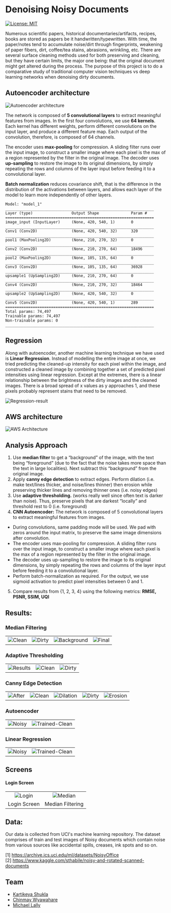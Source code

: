 # Denoising Noisy Documents

[![License: MIT](https://img.shields.io/badge/License-MIT-green.svg)](https://opensource.org/licenses/MIT)

Numerous scientific papers, historical documentaries/artifacts, recipes, books are stored as papers be it handwritten/typewritten. With time, the paper/notes tend to accumulate noise/dirt through fingerprints, weakening of paper fibers, dirt, coffee/tea stains, abrasions, wrinkling, etc. There are several surface cleaning methods used for both preserving and cleaning, but they have certain limits, the major one being: that the original document might get altered during the process. The purpose of this project is to do a comparative study of traditional computer vision techniques vs deep learning networks when denoising dirty documents.


## Autoencoder architecture

![Autoencoder architecture](https://github.com/gandalf1819/Denoise-docs-CV/blob/master/results/Autoencoder.png)

The network is composed of **5 convolutional layers** to extract meaningful features from images. In the first four convolutions, we use **64 kernels**. Each kernel has different weights, perform different convolutions on the input layer, and produce a different feature map. Each output of the convolution, therefore, is composed of 64 channels. 

The encoder uses **max-pooling** for compression. A sliding filter runs over the input image, to construct a smaller image where each pixel is the max of a region represented by the filter in the original image. The decoder uses **up-sampling** to restore the image to its original dimensions, by simply repeating the rows and columns of the layer input before feeding it to a convolutional layer.

**Batch normalization** reduces covariance shift, that is the difference in the distribution of the activations between layers, and allows each layer of the model to learn more independently of other layers.

```
Model: "model_1"
_________________________________________________________________
Layer (type)                 Output Shape              Param #   
=================================================================
image_input (InputLayer)     (None, 420, 540, 1)       0         
_________________________________________________________________
Conv1 (Conv2D)               (None, 420, 540, 32)      320       
_________________________________________________________________
pool1 (MaxPooling2D)         (None, 210, 270, 32)      0         
_________________________________________________________________
Conv2 (Conv2D)               (None, 210, 270, 64)      18496     
_________________________________________________________________
pool2 (MaxPooling2D)         (None, 105, 135, 64)      0         
_________________________________________________________________
Conv3 (Conv2D)               (None, 105, 135, 64)      36928     
_________________________________________________________________
upsample1 (UpSampling2D)     (None, 210, 270, 64)      0         
_________________________________________________________________
Conv4 (Conv2D)               (None, 210, 270, 32)      18464     
_________________________________________________________________
upsample2 (UpSampling2D)     (None, 420, 540, 32)      0         
_________________________________________________________________
Conv5 (Conv2D)               (None, 420, 540, 1)       289       
=================================================================
Total params: 74,497
Trainable params: 74,497
Non-trainable params: 0
_________________________________________________________________
```

## Regression

Along with autoencoder, another machine learning technique we have used is **Linear Regression**. Instead of modelling the entire image at once, we tried predicting the cleaned-up intensity for each pixel within the image, and constructed a cleaned image by combining together a set of predicted pixel intensities using linear regression. Except at the extremes, there is a linear relationship between the brightness of the dirty images and the cleaned images. There is a broad spread of x values as y approaches 1, and these pixels probably represent stains that need to be removed.

![Regression-result](https://github.com/gandalf1819/Denoise-docs-CV/blob/master/results/regression-results/reg-1.png)

## AWS architecture

![AWS Architecture](https://github.com/gandalf1819/Denoise-docs-CV/blob/master/CV-architecture.png)

## Analysis Approach

1. Use **median filter** to get a “background” of the image, with the text being “foreground” (due to the fact that the noise takes more space than the text in large localities). Next subtract this “background” from the original image.<br>
2. Apply **canny edge detection** to extract edges. Perform dilation (i.e. make text/lines thicker, and noise/lines thinner) then erosion while preserving thicker lines and removing thinner ones (i.e. noisy edges)
3. Use **adaptive thresholding.** (works really well since often text is darker than noise). Thus, preserve pixels that are darkest “locally” and threshold rest to 0 (i.e. foreground)
4. **CNN Autoencoder:** The network is composed of 5 convolutional layers to extract meaningful features from images.
  * During convolutions, same padding mode will be used. We pad with zeros around the input matrix, to preserve the same image dimensions after convolution.
  * The encoder uses max-pooling for compression. A sliding filter runs over the input image, to construct a smaller image where each pixel is the max of a region represented by the filter in the original image.
  * The decoder uses up-sampling to restore the image to its original dimensions, by simply repeating the rows and columns of the layer input before feeding it to a convolutional layer.
  * Perform batch-normalization as required. For the output, we use sigmoid activation to predict pixel intensities between 0 and 1.
5. Compare results from {1, 2, 3, 4} using the following metrics: **RMSE, PSNR, SSIM, UQI**

## Results:

### Median Filtering
|||||
:-------------------------:|:-------------------------:|:-------------------------:|:-------------------------:
![Clean](https://github.com/gandalf1819/Denoise-docs-CV/blob/master/results/median-results/clean.png)  |  ![Dirty](https://github.com/gandalf1819/Denoise-docs-CV/blob/master/results/median-results/dirty.png)  |  ![Background](https://github.com/gandalf1819/Denoise-docs-CV/blob/master/results/median-results/background.png)  |  ![Final](https://github.com/gandalf1819/Denoise-docs-CV/blob/master/results/median-results/final-result.png)

### Adaptive Thresholding

||||
:-------------------------:|:-------------------------:|:-------------------------:
![Results](https://github.com/gandalf1819/Denoise-docs-CV/blob/master/results/adaptive-results/after-ad-th.png)  |  ![Clean](https://github.com/gandalf1819/Denoise-docs-CV/blob/master/results/adaptive-results/clean.png)  |  ![Dirty](https://github.com/gandalf1819/Denoise-docs-CV/blob/master/results/adaptive-results/dirty.png)

### Canny Edge Detection
||||||
:-------------------------:|:-------------------------:|:-------------------------:|:-------------------------:|:-------------------------:
![After](https://github.com/gandalf1819/Denoise-docs-CV/blob/master/results/edge-detection-results/after-edge-detection.png)  |  ![Clean](https://github.com/gandalf1819/Denoise-docs-CV/blob/master/results/edge-detection-results/clean.png)  |  ![Dilation](https://github.com/gandalf1819/Denoise-docs-CV/blob/master/results/edge-detection-results/dilation.png)  |  ![Dirty](https://github.com/gandalf1819/Denoise-docs-CV/blob/master/results/edge-detection-results/dirty.png)  |  ![Erosion](https://github.com/gandalf1819/Denoise-docs-CV/blob/master/results/edge-detection-results/final-result-erosion.png)

### Autoencoder

|||
:-------------------------:|:-------------------------:
![Noisy](https://github.com/gandalf1819/Denoise-docs-CV/blob/master/results/autoencoder-results/noisy.png)  |  ![Trained-Clean](https://github.com/gandalf1819/Denoise-docs-CV/blob/master/results/autoencoder-results/trained-cleaned.png)

### Linear Regression
|||
:-------------------------:|:-------------------------:
![Noisy](https://github.com/gandalf1819/Denoise-docs-CV/blob/master/results/regression-results/reg-dirty.png)  |  ![Trained-Clean](https://github.com/gandalf1819/Denoise-docs-CV/blob/master/results/regression-results/reg-noisy.png)

## Screens

#### Login Screen

|||
:-------------------------:|:-------------------------:
![Login](https://github.com/gandalf1819/Denoise-docs-CV/blob/master/screens/login.png)  |  ![Median](https://github.com/gandalf1819/Denoise-docs-CV/blob/master/screens/median-login.png)
Login Screen  |  Median Filtering


## Data:

Our data is collected from UCI's machine learning repository. The dataset comprises of train and test images of Noisy documents which contain noise from various sources like accidental spills, creases, ink spots and so on. 

[1] https://archive.ics.uci.edu/ml/datasets/NoisyOffice<br>
[2] https://www.kaggle.com/sthabile/noisy-and-rotated-scanned-documents

## Team

* [Kartikeya Shukla](https://github.com/kart2k15)
* [Chinmay Wyawahare](https://github.com/gandalf1819)
* [Michael Lally](https://github.com/MichaelLally)
